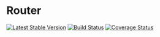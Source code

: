 # Router
[![Latest Stable Version](https://poser.pugx.org/iagafonov/router/v/stable)](https://packagist.org/packages/iagafonov/router)
[![Build Status](https://travis-ci.org/IVAgafonov/Router.svg?branch=master)](https://travis-ci.org/IVAgafonov/Router)
[![Coverage Status](https://coveralls.io/repos/github/IVAgafonov/Router/badge.svg?branch=master)](https://coveralls.io/github/IVAgafonov/Router?branch=master)
